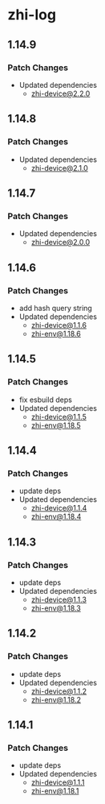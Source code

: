 # zhi-log

## 1.14.9

### Patch Changes

- Updated dependencies
  - zhi-device@2.2.0

## 1.14.8

### Patch Changes

- Updated dependencies
  - zhi-device@2.1.0

## 1.14.7

### Patch Changes

- Updated dependencies
  - zhi-device@2.0.0

## 1.14.6

### Patch Changes

- add hash query string
- Updated dependencies
  - zhi-device@1.1.6
  - zhi-env@1.18.6

## 1.14.5

### Patch Changes

- fix esbuild deps
- Updated dependencies
  - zhi-device@1.1.5
  - zhi-env@1.18.5

## 1.14.4

### Patch Changes

- update deps
- Updated dependencies
  - zhi-device@1.1.4
  - zhi-env@1.18.4

## 1.14.3

### Patch Changes

- update deps
- Updated dependencies
  - zhi-device@1.1.3
  - zhi-env@1.18.3

## 1.14.2

### Patch Changes

- update deps
- Updated dependencies
  - zhi-device@1.1.2
  - zhi-env@1.18.2

## 1.14.1

### Patch Changes

- update deps
- Updated dependencies
  - zhi-device@1.1.1
  - zhi-env@1.18.1
